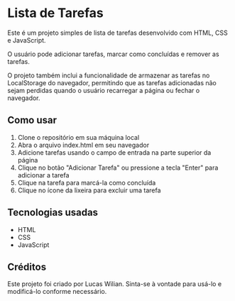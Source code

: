 # Lista de Tarefas
Este é um projeto simples de lista de tarefas desenvolvido com HTML, CSS e JavaScript.

O usuário pode adicionar tarefas, marcar como concluídas e remover as tarefas.

O projeto também inclui a funcionalidade de armazenar as tarefas no LocalStorage do navegador, permitindo que as tarefas adicionadas não sejam perdidas quando o usuário recarregar a página ou fechar o navegador.

## Como usar
1. Clone o repositório em sua máquina local
2. Abra o arquivo index.html em seu navegador
3. Adicione tarefas usando o campo de entrada na parte superior da página
4. Clique no botão "Adicionar Tarefa" ou pressione a tecla "Enter" para adicionar a tarefa
5. Clique na tarefa para marcá-la como concluída
6. Clique no ícone da lixeira para excluir uma tarefa

## Tecnologias usadas
- HTML
- CSS
- JavaScript

## Créditos
Este projeto foi criado por Lucas Wilian. Sinta-se à vontade para usá-lo e modificá-lo conforme necessário.
